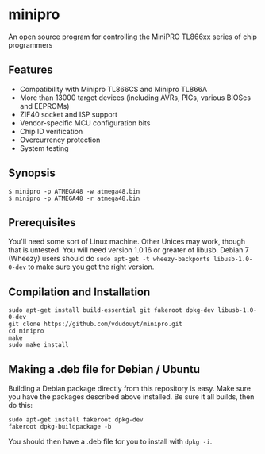 minipro
========
An open source program for controlling the MiniPRO TL866xx series of chip programmers 

## Features
* Compatibility with Minipro TL866CS and Minipro TL866A
* More than 13000 target devices (including AVRs, PICs, various BIOSes and EEPROMs)
* ZIF40 socket and ISP support
* Vendor-specific MCU configuration bits
* Chip ID verification
* Overcurrency protection
* System testing

## Synopsis

```nohighlight
$ minipro -p ATMEGA48 -w atmega48.bin
$ minipro -p ATMEGA48 -r atmega48.bin
```

## Prerequisites

You'll need some sort of Linux machine.  Other Unices may work, though 
that is untested.  You will need version 1.0.16 or greater of libusb.
Debian 7 (Wheezy) users should do 
```sudo apt-get -t wheezy-backports libusb-1.0-0-dev```
to make sure you get the right version.

## Compilation and Installation
```nohighlight
sudo apt-get install build-essential git fakeroot dpkg-dev libusb-1.0-0-dev
git clone https://github.com/vdudouyt/minipro.git
cd minipro
make
sudo make install
```

## Making a .deb file for Debian / Ubuntu

Building a Debian package directly from this repository is easy.  Make 
sure you have the packages described above installed.  Be sure it all 
builds, then do this:

```nohighlight
sudo apt-get install fakeroot dpkg-dev
fakeroot dpkg-buildpackage -b
```

You should then have a .deb file for you to install with ```dpkg -i```.
